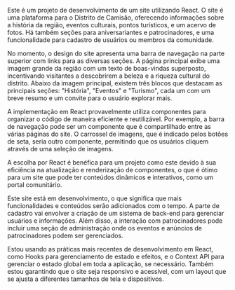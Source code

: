 Este é um projeto de desenvolvimento de um site utilizando React. O site é uma plataforma para o Distrito de Camisão, oferecendo informações sobre a história da região, eventos culturais, pontos turísticos, e um acervo de fotos. Há também seções para aniversariantes e patrocinadores, e uma funcionalidade para cadastro de usuários ou membros da comunidade.

No momento, o design do site apresenta uma barra de navegação na parte superior com links para as diversas seções. A página principal exibe uma imagem grande da região com um texto de boas-vindas superposto, incentivando visitantes a descobrirem a beleza e a riqueza cultural do distrito. Abaixo da imagem principal, existem três blocos que destacam as principais seções: "História", "Eventos" e "Turismo", cada um com um breve resumo e um convite para o usuário explorar mais.

A implementação em React provavelmente utiliza componentes para organizar o código de maneira eficiente e reutilizável. Por exemplo, a barra de navegação pode ser um componente que é compartilhado entre as várias páginas do site. O carrossel de imagens, que é indicado pelos botões de seta, seria outro componente, permitindo que os usuários cliquem através de uma seleção de imagens.

A escolha por React é benéfica para um projeto como este devido à sua eficiência na atualização e renderização de componentes, o que é ótimo para um site que pode ter conteúdos dinâmicos e interativos, como um portal comunitário.

Este site está em desenvolvimento, o que significa que mais funcionalidades e conteúdos serão adicionados com o tempo. A parte de cadastro vai envolver a criação de um sistema de back-end para gerenciar usuários e informações. Além disso, a interação com patrocinadores pode incluir uma seção de administração onde os eventos e anúncios de patrocinadores podem ser gerenciados.

Estou usando as práticas mais recentes de desenvolvimento em React, como Hooks para gerenciamento de estado e efeitos, e o Context API para gerenciar o estado global em toda a aplicação, se necessário. Também estou garantindo que o site seja responsivo e acessível, com um layout que se ajusta a diferentes tamanhos de tela e dispositivos.
